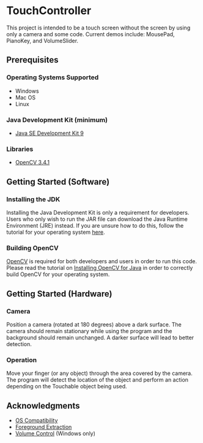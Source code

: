 # TouchController
This project is intended to be a touch screen without the screen by using only a camera and some code. 
Current demos include: MousePad, PianoKey, and VolumeSlider.

## Prerequisites
### Operating Systems Supported
* Windows
* Mac OS
* Linux
### Java Development Kit (minimum)
* [Java SE Development Kit 9](http://www.oracle.com/technetwork/java/javase/downloads/jdk9-downloads-3848520.html)
### Libraries
* [OpenCV 3.4.1](https://opencv.org/releases.html)

## Getting Started (Software)
### Installing the JDK
Installing the Java Development Kit is only a requirement for developers. Users who only wish to run the JAR file can download the Java Runtime Environment (JRE) instead. If you are unsure how to do this, follow the tutorial for your operating system [here](https://docs.oracle.com/javase/9/install/overview-jdk-9-and-jre-9-installation.htm#JSJIG-GUID-8677A77F-231A-40F7-98B9-1FD0B48C346A).
### Building OpenCV
[OpenCV](https://opencv.org/) is required for both developers and users in order to run this code. Please read the tutorial on [Installing OpenCV for Java](https://github.com/opencv-java/opencv-java-tutorials/blob/master/docs/source/01-installing-opencv-for-java.rst) in order to correctly build OpenCV for your operating system.

## Getting Started (Hardware)
### Camera
Position a camera (rotated at 180 degrees) above a dark surface. The camera should remain stationary while using the program and the background should remain unchanged. A darker surface will lead to better detection.
### Operation
Move your finger (or any object) through the area covered by the camera. The program will detect the location of the object and perform an action depending on the Touchable object being used.

## Acknowledgments
* [OS Compatibility](https://stackoverflow.com/a/18780559)
* [Foreground Extraction](https://stackoverflow.com/a/27036614)
* [Volume Control](http://www.nirsoft.net/utils/nircmd.html) (Windows only)
